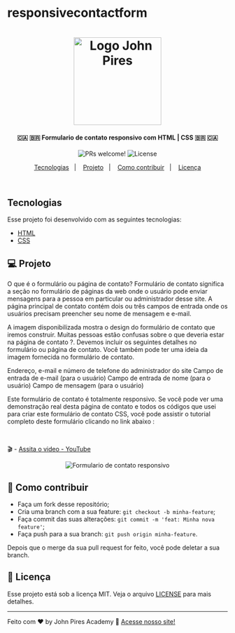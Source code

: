 # responsivecontactform
<h1 align="center">
    <img alt="Logo John Pires" title="#johnpires" src="https://user-images.githubusercontent.com/26515702/131767552-804dece8-a677-4852-9646-39e4095a91bc.png" width="200px" />
</h1>

<h4 align="center">
  🇨🇦 🇧🇷 Formulario de contato responsivo com HTML | CSS 🇧🇷 🇨🇦 
</h4>

<p align="center">

 <img src="https://img.shields.io/static/v1?label=PRs&message=welcome&color=7159c1&labelColor=000000" alt="PRs welcome!" />

  <img alt="License" src="https://img.shields.io/static/v1?label=license&message=MIT&color=7159c1&labelColor=000000">
</p>

<p align="center">
  <a href="#tecnologias">Tecnologias</a>&nbsp;&nbsp;&nbsp;|&nbsp;&nbsp;&nbsp;
  <a href="#-projeto">Projeto</a>&nbsp;&nbsp;&nbsp;|&nbsp;&nbsp;&nbsp;
  <a href="#-como-contribuir">Como contribuir</a>&nbsp;&nbsp;&nbsp;|&nbsp;&nbsp;&nbsp;
  <a href="#memo-licença">Licença</a>
</p>

<br>

## Tecnologias

Esse projeto foi desenvolvido com as seguintes tecnologias:

- [HTML](https://johnpires.com/cursos/html-tutorial/)
- [CSS](https://johnpires.com/cursos/css-fundamentos-basicos/)

## 💻 Projeto

O que é o formulário ou página de contato?
Formulário de contato significa a seção no formulário de páginas da web onde o usuário pode enviar mensagens para a pessoa em particular ou administrador desse site. A página principal de contato contém dois ou três campos de entrada onde os usuários precisam preencher seu nome de mensagem e e-mail.

A imagem disponibilizada mostra o design do formulário de contato que iremos construir. Muitas pessoas estão confusas sobre o que deveria estar na página de contato ?. Devemos incluir os seguintes detalhes no formulário ou página de contato. Você também pode ter uma ideia da imagem fornecida no formulário de contato.

Endereço, e-mail e número de telefone do administrador do site
Campo de entrada de e-mail (para o usuário)
Campo de entrada de nome (para o usuário)
Campo de mensagem (para o usuário)

Este formulário de contato é totalmente responsivo. Se você pode ver uma demonstração real desta página de contato e todos os códigos que usei para criar este formulário de contato CSS, você pode assistir o tutorial completo deste formulário clicando no link abaixo :

<br>

🎬 - [Assita o video - YouTube ](https://youtu.be/WM7zj2hza0o)

<p align="center">
 <img src="https://user-images.githubusercontent.com/26515702/187558376-06675118-63b1-4040-9df6-de8c3c04cd0f.png" alt="Formulario de contato responsivo" />
</p>

## 🤔 Como contribuir

- Faça um fork desse repositório;
- Cria uma branch com a sua feature: `git checkout -b minha-feature`;
- Faça commit das suas alterações: `git commit -m 'feat: Minha nova feature'`;
- Faça push para a sua branch: `git push origin minha-feature`.

Depois que o merge da sua pull request for feito, você pode deletar a sua branch.

## :memo: Licença

Esse projeto está sob a licença MIT. Veja o arquivo [LICENSE](LICENSE.md) para mais detalhes.

---

Feito com ♥ by John Pires Academy :wave: [Acesse nosso site!](https://johnpires.com/)
